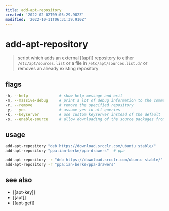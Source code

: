 ```yaml
---
title: add-apt-repository
created: '2022-02-02T09:05:29.982Z'
modified: '2022-10-11T06:31:39.910Z'
---
```


# add-apt-repository

> script which adds an external [[apt]] repository to either `/etc/apt/sources.list` 
> or a file in `/etc/apt/sources.list.d/` 
> or removes an already existing repository

## flags

```sh
-h, --help              # show help message and exit
-m, --massive-debug     # print a lot of debug information to the command line
-r, --remove            # remove the specified repository
-y, --yes               # assume yes to all queries
-k, --keyserver         # use custom keyserver instead of the default
-s, --enable-source     # allow downloading of the source packages from the repository
```

## usage

```sh
add-apt-repository "deb https://download.srcclr.com/ubuntu stable/"
add-apt-repository "ppa:ian-berke/ppa-drawers"  # ppa

add-apt-repository -r "deb https://download.srcclr.com/ubuntu stable/"
add-apt-repository -r "ppa:ian-berke/ppa-drawers"
```

## see also

- [[apt-key]]
- [[apt]]
- [[apt-get]]
